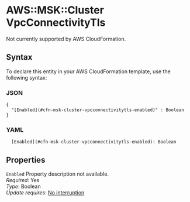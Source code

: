 # AWS::MSK::Cluster VpcConnectivityTls<a name="aws-properties-msk-cluster-vpcconnectivitytls"></a>

Not currently supported by AWS CloudFormation\.

## Syntax<a name="aws-properties-msk-cluster-vpcconnectivitytls-syntax"></a>

To declare this entity in your AWS CloudFormation template, use the following syntax:

### JSON<a name="aws-properties-msk-cluster-vpcconnectivitytls-syntax.json"></a>

```
{
  "[Enabled](#cfn-msk-cluster-vpcconnectivitytls-enabled)" : Boolean
}
```

### YAML<a name="aws-properties-msk-cluster-vpcconnectivitytls-syntax.yaml"></a>

```
  [Enabled](#cfn-msk-cluster-vpcconnectivitytls-enabled): Boolean
```

## Properties<a name="aws-properties-msk-cluster-vpcconnectivitytls-properties"></a>

`Enabled`  <a name="cfn-msk-cluster-vpcconnectivitytls-enabled"></a>
Property description not available\.  
*Required*: Yes  
*Type*: Boolean  
*Update requires*: [No interruption](https://docs.aws.amazon.com/AWSCloudFormation/latest/UserGuide/using-cfn-updating-stacks-update-behaviors.html#update-no-interrupt)
